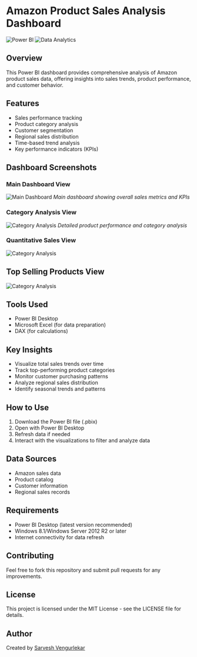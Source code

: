 
# Amazon Product Sales Analysis Dashboard
![Power BI](https://img.shields.io/badge/Power%20BI-Data%20Visualization-F2C811?style=for-the-badge&logo=powerbi&logoColor=black)
![Data Analytics](https://img.shields.io/badge/Data%20Analytics-Insights%20Driven-blue?style=for-the-badge&logo=googleanalytics&logoColor=white)

## Overview
This Power BI dashboard provides comprehensive analysis of Amazon product sales data, offering insights into sales trends, product performance, and customer behavior.



## Features
- Sales performance tracking
- Product category analysis
- Customer segmentation
- Regional sales distribution
- Time-based trend analysis
- Key performance indicators (KPIs)

## Dashboard Screenshots
### Main Dashboard View
![Main Dashboard](Media/Dashboard.png)
*Main dashboard showing overall sales metrics and KPIs*

### Category Analysis View 
![Category Analysis](Media/Filter_by_category_dashboard.png)
*Detailed product performance and category analysis*

### Quantitative Sales View
![Category Analysis](Media/Filter_by_qty_dashboard.png)

## Top Selling Products View
![Category Analysis](Media/Top_5_Filter_Dashboard.png)

## Tools Used
- Power BI Desktop
- Microsoft Excel (for data preparation)
- DAX (for calculations)

## Key Insights
- Visualize total sales trends over time
- Track top-performing product categories
- Monitor customer purchasing patterns
- Analyze regional sales distribution
- Identify seasonal trends and patterns

## How to Use
1. Download the Power BI file (.pbix)
2. Open with Power BI Desktop
3. Refresh data if needed
4. Interact with the visualizations to filter and analyze data

## Data Sources
- Amazon sales data
- Product catalog
- Customer information
- Regional sales records

## Requirements
- Power BI Desktop (latest version recommended)
- Windows 8.1/Windows Server 2012 R2 or later
- Internet connectivity for data refresh

## Contributing
Feel free to fork this repository and submit pull requests for any improvements.

## License
This project is licensed under the MIT License - see the LICENSE file for details.

## Author
Created by [Sarvesh Vengurlekar](https://github.com/sarveshvengurlekar)

